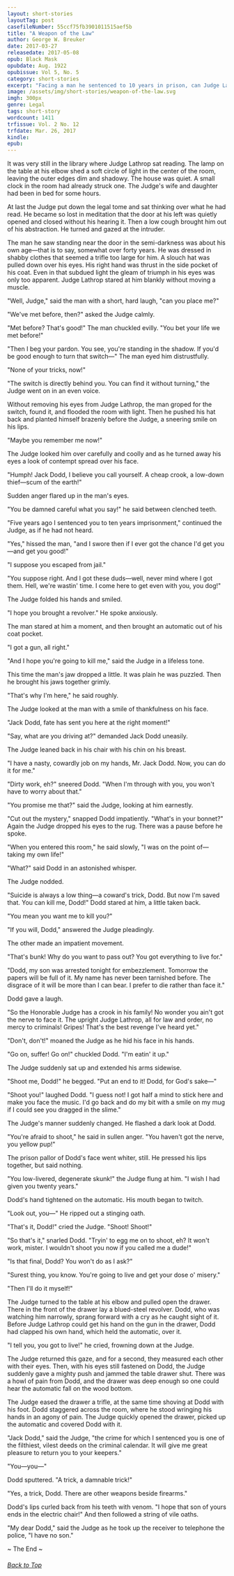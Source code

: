 ```yaml
---
layout: short-stories
layoutTag: post
casefileNumber: 55ccf75fb3901011515aef5b
title: "A Weapon of the Law"
author: George W. Breuker
date: 2017-03-27
releasedate: 2017-05-08
opub: Black Mask
opubdate: Aug. 1922
opubissue: Vol 5, No. 5
category: short-stories
excerpt: "Facing a man he sentenced to 10 years in prison, can Judge Lathrop outwit a desperate man bent on revenge?"
image: /assets/img/short-stories/weapon-of-the-law.svg
imgh: 300px
genre: Legal
tags: short-story
wordcount: 1411
trfissue: Vol. 2 No. 12
trfdate: Mar. 26, 2017
kindle: 
epub: 
---
```


<!-- <section id="toc" class="toc">
  <header>
    <h6>Table of Contents</h6>
  </header>
<div id="drawer" markdown="1">
1. Auto generated table of contents
{:toc}
</div>
</section> table-of-contents -->

It was very still in the library where Judge Lathrop sat reading. The lamp on the table at his elbow shed a soft circle of light in the center of the room, leaving the outer edges dim and shadowy. The house was quiet. A small clock in the room had already struck one. The Judge&#39;s wife and daughter had been in bed for some hours.

At last the Judge put down the legal tome and sat thinking over what he had read. He became so lost in meditation that the door at his left was quietly opened and closed without his hearing it. Then a low cough brought him out of his abstraction. He turned and gazed at the intruder.

The man he saw standing near the door in the semi-darkness was about his own age—that is to say, somewhat over forty years. He was dressed in shabby clothes that seemed a trifle too large for him. A slouch hat was pulled down over his eyes. His right hand was thrust in the side pocket of his coat. Even in that subdued light the gleam of triumph in his eyes was only too apparent. Judge Lathrop stared at him blankly without moving a muscle.

&quot;Well, Judge,&quot; said the man with a short, hard laugh, &quot;can you place me?&quot;

&quot;We&#39;ve met before, then?&quot; asked the Judge calmly.

&quot;Met before? That&#39;s good!&quot; The man chuckled evilly. &quot;You bet your life we met before!&quot;

&quot;Then I beg your pardon. You see, you&#39;re standing in the shadow. If you&#39;d be good enough to turn that switch—&quot; The man eyed him distrustfully.

&quot;None of your tricks, now!&quot;

&quot;The switch is directly behind you. You can find it without turning,&quot; the Judge went on in an even voice.

Without removing his eyes from Judge Lathrop, the man groped for the switch, found it, and flooded the room with light. Then he pushed his hat back and planted himself brazenly before the Judge, a sneering smile on his lips.

&quot;Maybe you remember me now!&quot;

The Judge looked him over carefully and coolly and as he turned away his eyes a look of contempt spread over his face.

&quot;Humph! Jack Dodd, I believe you call yourself. A cheap crook, a low-down thief—scum of the earth!&quot;

Sudden anger flared up in the man&#39;s eyes.

&quot;You be damned careful what you say!&quot; he said between clenched teeth.

&quot;Five years ago I sentenced you to ten years imprisonment,&quot; continued the Judge, as if he had not heard.

&quot;Yes,&quot; hissed the man, &quot;and I swore then if I ever got the chance I&#39;d get you—and get you good!&quot;

&quot;I suppose you escaped from jail.&quot;

&quot;You suppose right. And I got these duds—well, never mind where I got them. Hell, we&#39;re wastin&#39; time. I come here to get even with you, you dog!&quot;

The Judge folded his hands and smiled.

&quot;I hope you brought a revolver.&quot; He spoke anxiously.

The man stared at him a moment, and then brought an automatic out of his coat pocket.

&quot;I got a gun, all right.&quot;

&quot;And I hope you&#39;re going to kill me,&quot; said the Judge in a lifeless tone.

This time the man&#39;s jaw dropped a little. It was plain he was puzzled. Then he brought his jaws together grimly.

&quot;That&#39;s why I&#39;m here,&quot; he said roughly.

The Judge looked at the man with a smile of thankfulness on his face.

&quot;Jack Dodd, fate has sent you here at the right moment!&quot;

&quot;Say, what are you driving at?&quot; demanded Jack Dodd uneasily.

The Judge leaned back in his chair with his chin on his breast.

&quot;I have a nasty, cowardly job on my hands, Mr. Jack Dodd. Now, you can do it for me.&quot;

&quot;Dirty work, eh?&quot; sneered Dodd. &quot;When I&#39;m through with you, you won&#39;t have to worry about that.&quot;

&quot;You promise me that?&quot; said the Judge, looking at him earnestly.

&quot;Cut out the mystery,&quot; snapped Dodd impatiently. &quot;What&#39;s in your bonnet?&quot; Again the Judge dropped his eyes to the rug. There was a pause before he spoke.

&quot;When you entered this room,&quot; he said slowly, &quot;I was on the point of— taking my own life!&quot;

&quot;What?&quot; said Dodd in an astonished whisper.

The Judge nodded.

&quot;Suicide is always a low thing—a coward&#39;s trick, Dodd. But now I&#39;m saved that. You can kill me, Dodd!&quot; Dodd stared at him, a little taken back.

&quot;You mean you want me to kill you?&quot;

&quot;If you will, Dodd,&quot; answered the Judge pleadingly.

The other made an impatient movement.

&quot;That&#39;s bunk! Why do you want to pass out? You got everything to live for.&quot;

&quot;Dodd, my son was arrested tonight for embezzlement. Tomorrow the papers will be full of it. My name has never been tarnished before. The disgrace of it will be more than I can bear. I prefer to die rather than face it.&quot;

Dodd gave a laugh.

&quot;So the Honorable Judge has a crook in his family! No wonder you ain&#39;t got the nerve to face it. The upright Judge Lathrop, all for law and order, no mercy to criminals! Gripes! That&#39;s the best revenge I&#39;ve heard yet.&quot;

&quot;Don&#39;t, don&#39;t!&quot; moaned the Judge as he hid his face in his hands.

&quot;Go on, suffer! Go on!&quot; chuckled Dodd. &quot;I&#39;m eatin&#39; it up.&quot;

The Judge suddenly sat up and extended his arms sidewise.

&quot;Shoot me, Dodd!&quot; he begged. &quot;Put an end to it! Dodd, for God&#39;s sake—&quot;

&quot;Shoot you!&quot; laughed Dodd. &quot;I guess not! I got half a mind to stick here and make you face the music. I&#39;d go back and do my bit with a smile on my mug if I could see you dragged in the slime.&quot;

The Judge&#39;s manner suddenly changed. He flashed a dark look at Dodd.

&quot;You&#39;re afraid to shoot,&quot; he said in sullen anger. &quot;You haven&#39;t got the nerve, you yellow pup!&quot;

The prison pallor of Dodd&#39;s face went whiter, still. He pressed his lips together, but said nothing.

&quot;You low-livered, degenerate skunk!&quot; the Judge flung at him. &quot;I wish I had given you twenty years.&quot;

Dodd&#39;s hand tightened on the automatic. His mouth began to twitch.

&quot;Look out, you—&quot; He ripped out a stinging oath.

&quot;That&#39;s it, Dodd!&quot; cried the Judge. &quot;Shoot! Shoot!&quot;

&quot;So that&#39;s it,&quot; snarled Dodd. &quot;Tryin&#39; to egg me on to shoot, eh? It won&#39;t work, mister. I wouldn&#39;t shoot you now if you called me a dude!&quot;

&quot;Is that final, Dodd? You won&#39;t do as I ask?&quot;

&quot;Surest thing, you know. You&#39;re going to live and get your dose o&#39; misery.&quot;

&quot;Then I&#39;ll do it myself!&quot;

The Judge turned to the table at his elbow and pulled open the drawer. There in the front of the drawer lay a blued-steel revolver. Dodd, who was watching him narrowly, sprang forward with a cry as he caught sight of it. Before Judge Lathrop could get his hand on the gun in the drawer, Dodd had clapped his own hand, which held the automatic, over it.

&quot;I tell you, you got to live!&quot; he cried, frowning down at the Judge.

The Judge returned this gaze, and for a second, they measured each other with their eyes. Then, with his eyes still fastened on Dodd, the Judge suddenly gave a mighty push and jammed the table drawer shut. There was a howl of pain from Dodd, and the drawer was deep enough so one could hear the automatic fall on the wood bottom.

The Judge eased the drawer a trifle, at the same time shoving at Dodd with his foot. Dodd staggered across the room, where he stood wringing his hands in an agony of pain. The Judge quickly opened the drawer, picked up the automatic and covered Dodd with it.

&quot;Jack Dodd,&quot; said the Judge, &quot;the crime for which I sentenced you is one of the filthiest, vilest deeds on the criminal calendar. It will give me great pleasure to return you to your keepers.&quot;

&quot;You—you—&quot;

Dodd sputtered. &quot;A trick, a damnable trick!&quot;

&quot;Yes, a trick, Dodd. There are other weapons beside firearms.&quot;

Dodd&#39;s lips curled back from his teeth with venom. &quot;I hope that son of yours ends in the electric chair!&quot; And then followed a string of vile oaths.

&quot;My dear Dodd,&quot; said the Judge as he took up the receiver to telephone the police, &quot;I have no son.&quot;

<p id="theend">~ The End ~
<h6 class="btt"><a href="#top">Back to Top</a></h6>